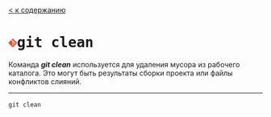 [< к содержанию](readme.md)

# <img src="Git-Icon-1788C.png" width="17"><kbd>git clean</kbd>

Команда ***git clean*** используется для удаления мусора из рабочего каталога. Это могут быть результаты сборки проекта или файлы конфликтов слияний.

---

```bash=
git clean   
```